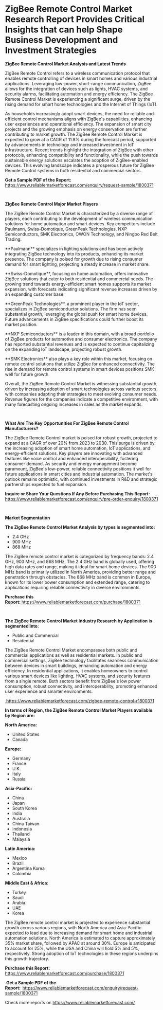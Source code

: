 <p><h1>ZigBee Remote Control Market Research Report Provides Critical Insights that can help Shape Business Development and Investment Strategies</h1></p><p><strong>ZigBee Remote Control Market Analysis and Latest Trends</strong></p>
<p><p>ZigBee Remote Control refers to a wireless communication protocol that enables remote controlling of devices in smart homes and various industrial applications. Leveraging low-power, short-range communication, ZigBee allows for the integration of devices such as lights, HVAC systems, and security alarms, facilitating automation and energy efficiency. The ZigBee Remote Control Market is experiencing a significant surge, driven by the rising demand for smart home technologies and the Internet of Things (IoT).</p><p>As households increasingly adopt smart devices, the need for reliable and efficient control mechanisms aligns with ZigBee's capabilities, enhancing user experiences and operational efficiency. The expansion of smart city projects and the growing emphasis on energy conservation are further contributing to market growth. The ZigBee Remote Control Market is expected to grow at a CAGR of 11.8% during the forecast period, supported by advancements in technology and increased investment in IoT infrastructure. Recent trends highlight the integration of ZigBee with other protocols, enhancing compatibility and functionality, while the push towards sustainable energy solutions escalates the adoption of ZigBee-enabled devices. This evolving landscape indicates a prosperous future for ZigBee Remote Control systems in both residential and commercial sectors.</p></p>
<p><strong>Get a Sample PDF of the Report:&nbsp;</strong> <a href="https://www.reliablemarketforecast.com/enquiry/request-sample/1800371?utm_campaign=3344&utm_medium=2&utm_source=Github&utm_content=ia&utm_term=06042025&utm_id=zigbee-remote-control">https://www.reliablemarketforecast.com/enquiry/request-sample/1800371</a></p>
<p>&nbsp;</p>
<p><strong>ZigBee Remote Control Major Market Players</strong></p>
<p><p>The ZigBee Remote Control Market is characterized by a diverse range of players, each contributing to the development of wireless communication solutions for home automation and smart devices. Key competitors include Paulmann, Swiss-Domotique, GreenPeak Technologies, NXP Semiconductors, SMK Electronics, OWON Technology, and Ningbo Red Belt Trading.</p><p>**Paulmann** specializes in lighting solutions and has been actively integrating ZigBee technology into its products, enhancing its market presence. The company is poised for growth due to rising consumer demand for smart lighting, projecting a steady increase in market share.</p><p>**Swiss-Domotique**, focusing on home automation, offers innovative ZigBee solutions that cater to both residential and commercial needs. The growing trend towards energy-efficient smart homes supports its market expansion, with forecasts indicating significant revenue increases driven by an expanding customer base.</p><p>**GreenPeak Technologies**, a prominent player in the IoT sector, specializes in ZigBee semiconductor solutions. The firm has seen substantial growth, leveraging the global push for smart home devices. Future advancements in ZigBee specifications could further boost its market position.</p><p>**NXP Semiconductors** is a leader in this domain, with a broad portfolio of ZigBee products for automotive and consumer electronics. The company has reported substantial revenues and is expected to continue capitalizing on the expanding IoT landscape, projecting robust growth.</p><p>**SMK Electronics** also plays a key role within this market, focusing on remote control solutions that utilize ZigBee for enhanced connectivity. The rise in demand for remote control systems in smart devices positions SMK well for future growth.</p><p>Overall, the ZigBee Remote Control Market is witnessing substantial growth, driven by increasing adoption of smart technologies across various sectors, with companies adapting their strategies to meet evolving consumer needs. Revenue figures for the companies indicate a competitive environment, with many forecasting ongoing increases in sales as the market expands.</p></p>
<p>&nbsp;</p>
<p><strong>What Are The Key Opportunities For ZigBee Remote Control Manufacturers?</strong></p>
<p><p>The ZigBee Remote Control market is poised for robust growth, projected to expand at a CAGR of over 20% from 2023 to 2030. This surge is driven by the increasing adoption of smart home automation, IoT applications, and energy-efficient solutions. Key players are innovating with advanced features like voice control and enhanced interoperability, fostering consumer demand. As security and energy management become paramount, ZigBee's low-power, reliable connectivity positions it well for future applications in smart cities and industrial automation. The market's outlook remains optimistic, with continued investments in R&D and strategic partnerships expected to fuel expansion.</p></p>
<p><strong>Inquire or Share Your Questions If Any Before Purchasing This Report:</strong> <a href="https://www.reliablemarketforecast.com/enquiry/pre-order-enquiry/1800371?utm_campaign=3344&utm_medium=2&utm_source=Github&utm_content=ia&utm_term=06042025&utm_id=zigbee-remote-control">https://www.reliablemarketforecast.com/enquiry/pre-order-enquiry/1800371</a></p>
<p>&nbsp;</p>
<p><strong>Market Segmentation</strong></p>
<p><strong>The ZigBee Remote Control Market Analysis by types is segmented into:</strong></p>
<p><ul><li>2.4 GHz</li><li>900 MHz</li><li>868 MHz</li></ul></p>
<p><p>The ZigBee remote control market is categorized by frequency bands: 2.4 GHz, 900 MHz, and 868 MHz. The 2.4 GHz band is globally used, offering high data rates and range, making it ideal for smart home devices. The 900 MHz band is primarily utilized in North America, providing better range and penetration through obstacles. The 868 MHz band is common in Europe, known for its lower power consumption and extended range, catering to applications requiring reliable connectivity in diverse environments.</p></p>
<p><strong>Purchase this Report:&nbsp;</strong><a href="https://www.reliablemarketforecast.com/purchase/1800371?utm_campaign=3344&utm_medium=2&utm_source=Github&utm_content=ia&utm_term=06042025&utm_id=zigbee-remote-control">https://www.reliablemarketforecast.com/purchase/1800371</a></p>
<p>&nbsp;</p>
<p><strong>The ZigBee Remote Control Market Industry Research by Application is segmented into:</strong></p>
<p><ul><li>Public and Commercial</li><li>Residential</li></ul></p>
<p><p>The ZigBee Remote Control Market encompasses both public and commercial applications as well as residential markets. In public and commercial settings, ZigBee technology facilitates seamless communication between devices in smart buildings, enhancing automation and energy efficiency. In residential applications, it enables homeowners to control various smart devices like lighting, HVAC systems, and security features from a single remote. Both sectors benefit from ZigBee's low power consumption, robust connectivity, and interoperability, promoting enhanced user experience and smarter environments.</p></p>
<p><a href="https://www.reliablemarketforecast.com/zigbee-remote-control-r1800371?utm_campaign=3344&utm_medium=2&utm_source=Github&utm_content=ia&utm_term=06042025&utm_id=zigbee-remote-control">&nbsp;https://www.reliablemarketforecast.com/zigbee-remote-control-r1800371</a></p>
<p><strong>In terms of Region, the ZigBee Remote Control Market Players available by Region are:</strong></p>
<p>
    <p> <strong> North America: </strong>
        <ul>
            <li>United States</li>
            <li>Canada</li>
        </ul>
        </p> 
    <p> <strong> Europe: </strong>
        <ul>
            <li>Germany</li>
            <li>France</li>
            <li>U.K.</li>
            <li>Italy</li>
            <li>Russia</li>
        </ul>
        </p> 
    <p> <strong> Asia-Pacific: </strong>
        <ul>
            <li>China</li>
            <li>Japan</li>
            <li>South Korea</li>
            <li>India</li>
            <li>Australia</li>
            <li>China Taiwan</li>
            <li>Indonesia</li>
            <li>Thailand</li>
            <li>Malaysia</li>
        </ul>
        </p> 
    <p> <strong> Latin America: </strong>
        <ul>
            <li>Mexico</li>
            <li>Brazil</li>
            <li>Argentina Korea</li>
            <li>Colombia</li>
        </ul>
        </p> 
    <p> <strong> Middle East & Africa: </strong>
        <ul>
            <li>Turkey</li>
            <li>Saudi</li>
            <li>Arabia</li>
            <li>UAE</li>
            <li>Korea</li>
        </ul>
    </p>
    </p>
<p><p>The ZigBee remote control market is projected to experience substantial growth across various regions, with North America and Asia-Pacific expected to lead due to increasing demand for smart home and industrial automation solutions. North America is estimated to capture approximately 35% market share, followed by APAC at around 30%. Europe is anticipated to account for 25%, while the USA and China will hold 5% and 5%, respectively. Strong adoption of IoT technologies in these regions underpins this growth trajectory.</p></p>
<p><strong>Purchase this Report: </strong><a href="https://www.reliablemarketforecast.com/purchase/1800371?utm_campaign=3344&utm_medium=2&utm_source=Github&utm_content=ia&utm_term=06042025&utm_id=zigbee-remote-control">https://www.reliablemarketforecast.com/purchase/1800371</a></p>
<p>&nbsp;<strong>Get a Sample PDF of the Report:&nbsp;&nbsp;</strong><a href="https://www.reliablemarketforecast.com/enquiry/request-sample/1800371?utm_campaign=3344&utm_medium=2&utm_source=Github&utm_content=ia&utm_term=06042025&utm_id=zigbee-remote-control">https://www.reliablemarketforecast.com/enquiry/request-sample/1800371</a></p>
<p><strong></strong></p>
<p>Check more reports on <a href="https://www.reliablemarketforecast.com/?utm_campaign=3344&utm_medium=2&utm_source=Github&utm_content=ia&utm_term=06042025&utm_id=zigbee-remote-control">https://www.reliablemarketforecast.com/</a></p>